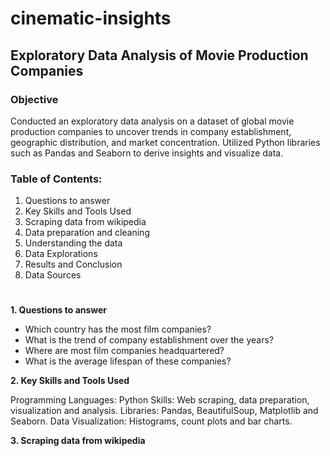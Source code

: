 # cinematic-insights

## Exploratory Data Analysis of Movie Production Companies 

### Objective

Conducted an exploratory data analysis on a dataset of global movie production companies to uncover trends in company establishment, geographic distribution, and market concentration. Utilized Python libraries such as Pandas and Seaborn to derive insights and visualize data.

### Table of Contents:

1. Questions to answer
2. Key Skills and Tools Used
3. Scraping data from wikipedia
4. Data preparation and cleaning 
5. Understanding the data
6. Data Explorations
7. Results and Conclusion
8. Data Sources
#

**1. Questions to answer**

- Which country has the most film companies?
- What is the trend of company establishment over the years?
- Where are most film companies headquartered?
- What is the average lifespan of these companies?

   
**2. Key Skills and Tools Used**

Programming Languages: Python
Skills: Web scraping, data preparation, visualization and analysis.
Libraries: Pandas, BeautifulSoup, Matplotlib and Seaborn.
Data Visualization: Histograms, count plots and bar charts.

**3. Scraping data from wikipedia**
